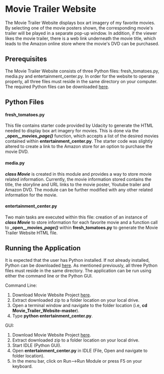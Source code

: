 # Movie Trailer Website

The Movie Trailer Website displays box art imagery of my favorite movies.  By selecting one of the movie posters shown, the corresponding movie's trailer will be played in a separate pop-up window.  In addition, if the viewer likes the movie trailer, there is a web link underneath the movie title, which leads to the Amazon online store where the movie's DVD can be purchased.

## Prerequisites

The Movie Trailer Website consists of three Python files: fresh_tomatoes.py, media.py and entertainment_center.py.  In order for the website to operate properly, all three files must reside in the same directory on your computer.  The required Python files can be downloaded [here](https://github.com/pp7998/Movie_Trailer_Website).

## Python Files

#### fresh_tomatoes.py

This file contains starter code provided by Udacity to generate the HTML needed to display box art imagery for movies.  This is done via the **_open\__movies\__page()_** function, which accepts a list of the desired movies contained within  **entertainment_center.py**.  The starter code was slightly altered to create a link to the Amazon store for an option to purchase the movie DVD.

#### media.py

**_class Movie_** is created in this module and provides a way to store movie related information.  Currently, the movie information stored contains the title, the storyline and URL links to the movie poster, Youtube trailer and Amazon DVD.  The module can be further modified with any other related information for the movie.

#### entertainment_center.py

Two main tasks are executed within this file: creation of an instance of **_class Movie_** to store information for each favorite movie and a function call to **_open\__movies\__page()_** within **fresh_tomatoes.py** to generate the Movie Trailer Website HTML file.  

## Running the Application

It is expected that the user has Python installed.  If not already installed, Python can be downloaded [here](https://www.python.org).  As mentioned previously, all three Python files must reside in the same directory.  The application can be run using either the command line or the Python GUI.

Command Line:
1. Download Movie Website Project [here](https://github.com/pp7998/Movie_Trailer_Website).
2. Extract downloaded zip to a folder location on your local drive.
3. Open a terminal window and navigate to the folder location (i.e, **cd Movie_Trailer_Website-master**).
4. Type **python entertainment_center.py**.

GUI:
1. Download Movie Website Project [here](https://github.com/pp7998/Movie_Trailer_Website).
2. Extract downloaded zip to a folder location on your local drive.
3. Start IDLE (Python GUI).
4. Open **entertainment_center.py** in IDLE (File, Open and navigate to folder location).
5. In the menu bar, click on Run-->Run Module or press F5 on your keyboard.
